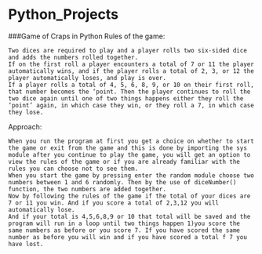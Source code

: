 # Python_Projects




###Game of Craps in Python
Rules of the game:

    Two dices are required to play and a player rolls two six-sided dice and adds the numbers rolled together.
    If on the first roll a player encounters a total of 7 or 11 the player automatically wins, and if the player rolls a total of 2, 3, or 12 the player automatically loses, and play is over.
    If a player rolls a total of 4, 5, 6, 8, 9, or 10 on their first roll, that number becomes the ‘point. Then the player continues to roll the two dice again until one of two things happens either they roll the ‘point’ again, in which case they win, or they roll a 7, in which case they lose.

Approach:

    When you run the program at first you get a choice on whether to start the game or exit from the game and this is done by importing the sys module after you continue to play the game, you will get an option to view the rules of the game or if you are already familiar with the rules you can choose not to see them.
    When you start the game by pressing enter the random module choose two numbers between 1 and 6 randomly. Then by the use of diceNumber() function, the two numbers are added together.
    Now by following the rules of the game if the total of your dices are 7 or 11 you win. And if you score a total of 2,3,12 you will automatically lose.
    And if your total is 4,5,6,8,9 or 10 that total will be saved and the program will run in a loop until two things happen 1)you score the same numbers as before or you score 7. If you have scored the same number as before you will win and if you have scored a total f 7 you have lost.
